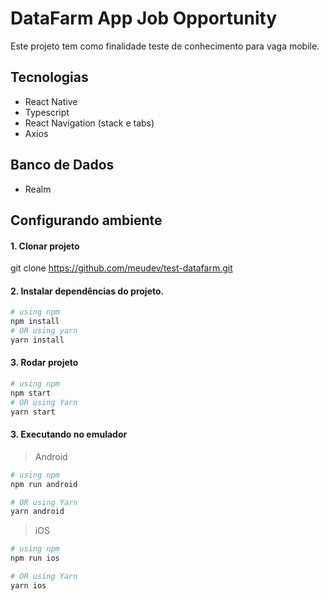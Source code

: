 # DataFarm App Job Opportunity
Este projeto tem como finalidade teste de conhecimento para vaga mobile.


## Tecnologias
* React Native
* Typescript
* React Navigation (stack e tabs)
* Axios

## Banco de Dados
* Realm

## Configurando ambiente

#### 1. Clonar projeto

git clone https://github.com/meudev/test-datafarm.git

#### 2. Instalar dependências do projeto.

```bash
# using npm
npm install 
# OR using yarn
yarn install
``` 

#### 3. Rodar projeto

```bash
# using npm
npm start 
# OR using Yarn
yarn start
``` 

#### 3. Executando no emulador

> Android

```bash
# using npm
npm run android

# OR using Yarn
yarn android
```

> iOS

```bash
# using npm
npm run ios

# OR using Yarn
yarn ios
```